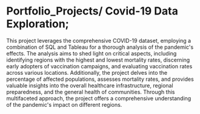 # Portfolio_Projects/ Covid-19 Data Exploration;
This project leverages the comprehensive COVID-19 dataset, employing a combination of SQL and Tableau for a thorough analysis of the pandemic's effects. 
The analysis aims to shed light on critical aspects, including identifying regions with the highest and lowest mortality rates, discerning early adopters of vaccination campaigns, and evaluating vaccination rates across various locations.
Additionally, the project delves into the percentage of affected populations, assesses mortality rates, and provides valuable insights into the overall healthcare infrastructure, regional preparedness, and the general health of communities. 
Through this multifaceted approach, the project offers a comprehensive understanding of the pandemic's impact on different regions.
